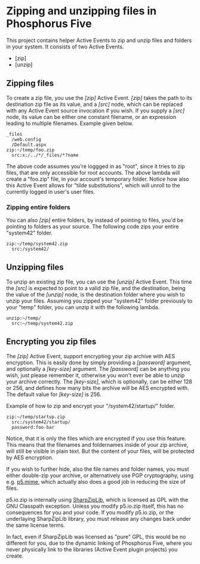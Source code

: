 Zipping and unzipping files in Phosphorus Five
===============

This project contains helper Active Events to zip and unzip files and folders in your system. It consists of two Active Events.

* [zip]
* [unzip]

## Zipping files

To create a zip file, you use the *[zip]* Active Event. *[zip]* takes the path to its destination zip file as its value, and a *[src]* node,
which can be replaced with any Active Event source invocation if you wish. If you supply a *[src]* node, its value can be either one constant 
filename, or an expression leading to multiple filenames. Example given below.

```
_files
  /web.config
  /Default.aspx
zip:~/temp/foo.zip
  src:x:/../*/_files/*?name
```

The above code assumes you're loggged in as "root", since it tries to zip files, that are only accessible for root accounts.
The above lambda will create a "foo.zip" file, in your account's temporary folder. Notice how also this Active Event allows for "tilde 
substitutions", which will unroll to the currently logged in user's user files.

### Zipping entire folders

You can also *[zip]* entire folders, by instead of pointing to files, you'd be pointing to folders as your source. The following code zips your
entire "system42" folder.

```
zip:~/temp/system42.zip
  src:/system42/
```

## Unzipping files

To unzip an existing zip file, you can use the *[unzip]* Active Event. This time the *[src]* is expected to point to a valid zip file, and 
the destination, being the value of the *[unzip]* node, is the destination folder where you wish to unzip your files. Assuming you zipped your
"system42" folder previously to your "temp" folder, you can unzip it with the following lambda.

```
unzip:~/temp/
  src:~/temp/system42.zip
```

## Encrypting you zip files

The *[zip]* Active Event, support encrypting your zip archive with AES encryption. This is easily done by simply providing a *[password]* argument,
and optionally a *[key-size]* argument. The *[password]* can be anything you wish, just please remember it, otherwise you won't ever be able to unzip
your archive correctly. The *[key-size]*, which is optionally, can be either 128 or 256, and defines how many bits the archive will be AES encrypted
with. The default value for *[key-size]* is 256.

Example of how to zip and encrypt your "/system42/startup/" folder.

```
zip:~/temp/startup.zip
  src:/system42/startup/
  password:foo-bar
```

Notice, that it is only the files which are encrypted if you use this feature. This means that the filenames and foldernames inside of your
zip archive, will still be visible in plain text. But the content of your files, will be protected by AES encryption.

If you wish to further hide, also the file names and folder names, you must either double-zip your archive, or alternatively use PGP cryptography,
using e.g. [p5.mime](/plugins/extras/p5.mime/), which actually also does a good job in reducing the size of files.

p5.io.zip is internally using [SharpZipLib](https://icsharpcode.github.io/SharpZipLib/), which is licensed as GPL with the GNU Classpath exception.
Unless you modify p5.io.zip itself, this has no consequences for you and your code. If you modify p5.io.zip, or the underlaying SharpZipLib library,
you must release any changes back under the same license terms.

In fact, even if SharpZipLib was licensed as "pure" GPL, this would be no different for you, due to the dynamic linking of Phosphorus Five,
where you never physically link to the libraries (Active Event plugin projects) you create.

